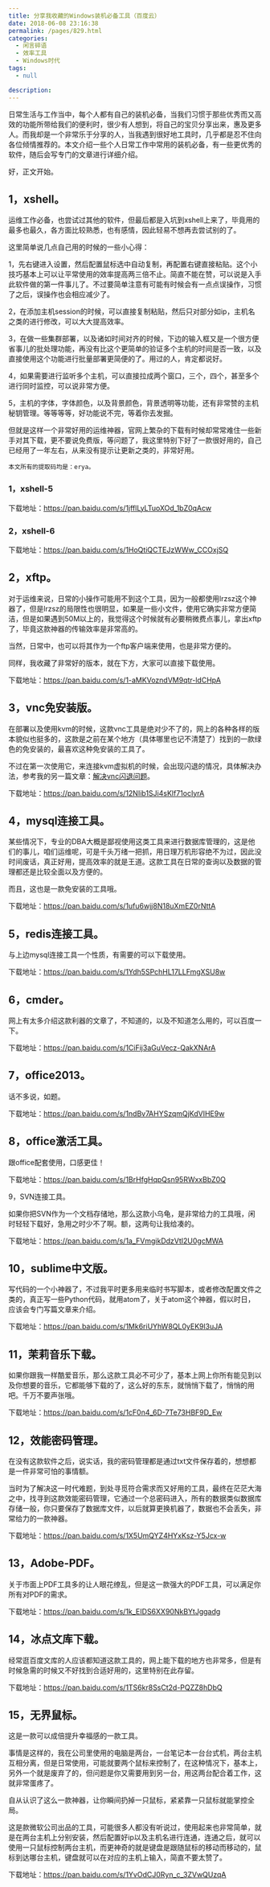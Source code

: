 ```yaml
---
title: 分享我收藏的Windows装机必备工具（百度云）
date: 2018-06-08 23:16:38
permalink: /pages/829.html
categories: 
  - 闲言碎语
  - 效率工具
  - Windows时代
tags: 
  - null

description: 
---
```


日常生活与工作当中，每个人都有自己的装机必备，当我们习惯于那些优秀而又高效的功能所带给我们的便利时，很少有人想到，将自己的宝贝分享出来，惠及更多人。而我却是一个非常乐于分享的人，当我遇到很好地工具时，几乎都是忍不住向各位倾情推荐的。本文介绍一些个人日常工作中常用的装机必备，有一些更优秀的软件，随后会写专门的文章进行详细介绍。

好，正文开始。

## 1，xshell。

运维工作必备，也尝试过其他的软件，但最后都是入坑到xshell上来了，毕竟用的最多也最久，各方面比较熟悉，也有感情，因此轻易不想再去尝试别的了。

这里简单说几点自己用的时候的一些小心得：

1，先右键进入设置，然后配置鼠标选中自动复制，再配置右键直接粘贴。这个小技巧基本上可以让平常使用的效率提高两三倍不止。简直不能在赞，可以说是入手此软件做的第一件事儿了。不过要简单注意有可能有时候会有一点点误操作，习惯了之后，误操作也会相应减少了。

2，在添加主机session的时候，可以直接复制粘贴，然后只对部分如ip，主机名之类的进行修改，可以大大提高效率。

3，在做一些集群部署，以及诸如时间对齐的时候，下边的输入框又是一个很方便省事儿的批处理功能，再没有比这个更简单的验证多个主机的时间是否一致，以及直接使用这个功能进行批量部署更简便的了。用过的人，肯定都说好。

4，如果需要进行监听多个主机，可以直接拉成两个窗口，三个，四个，甚至多个进行同时监控，可以说非常方便。

5，主机的字体，字体颜色，以及背景颜色，背景透明等功能，还有非常赞的主机秘钥管理。等等等等，好功能说不完，等着你去发掘。

但就是这样一个非常好用的运维神器，官网上繁杂的下载有时候却常常难住一些新手对其下载，更不要说免费版，等问题了，我这里特别下好了一款很好用的，自己已经用了一年左右，从来没有提示让更新之类的，非常好用。

`本文所有的提取码均是：erya。`

### 1，xshell-5

 下载地址：https://pan.baidu.com/s/1jfflLyLTuoXOd_1bZ0qAcw

### 2，xshell-6

 下载地址：https://pan.baidu.com/s/1HoQtiQCTEJzWWw_CCOxjSQ

## 2，xftp。

对于运维来说，日常的小操作可能用不到这个工具，因为一般都使用lrzsz这个神器了，但是lrzsz的局限性也很明显，如果是一些小文件，使用它确实非常方便简洁，但是如果遇到50M以上的，我觉得这个时候就有必要稍微费点事儿，拿出xftp了，毕竟这款神器的传输效率是非常高的。

当然，日常中，也可以将其作为一个ftp客户端来使用，也是非常方便的。

同样，我收藏了非常好的版本，就在下方，大家可以直接下载使用。

 下载地址：https://pan.baidu.com/s/1-aMKVozndVM9qtr-ldCHpA

## 3，vnc免安装版。

在部署以及使用kvm的时候，这款vnc工具是绝对少不了的，网上的各种各样的版本貌似也挺多的，这款是之前在某个地方（具体哪里也记不清楚了）找到的一款绿色的免安装的，最喜欢这种免安装的工具了。

不过在第一次使用它，来连接kvm虚拟机的时候，会出现闪退的情况，具体解决办法，参考我的另一篇文章：[解决vnc闪退问题](http://fsvip.gitee.io/hexo-theme-fluid//pages/55.html)。

 下载地址：https://pan.baidu.com/s/12NIib1SJi4sKlf71ocIyrA

## 4，mysql连接工具。

某些情况下，专业的DBA大概是鄙视使用这类工具来进行数据库管理的，这是他们的事儿，咱们运维呢，可是千头万绪一把抓，用日理万机形容绝不为过，因此没时间废话，真正好用，提高效率的就是王道。这款工具在日常的查询以及数据的管理都还是比较全面以及方便的。

而且，这也是一款免安装的工具哦。

 下载地址：https://pan.baidu.com/s/1ufu6wjj8N18uXmEZ0rNttA

## 5，redis连接工具。

与上边mysql连接工具一个性质，有需要的可以下载使用。

 下载地址：https://pan.baidu.com/s/1Ydh5SPchHL17LLFmgXSU8w

## 6，cmder。

网上有太多介绍这款利器的文章了，不知道的，以及不知道怎么用的，可以百度一下。

 下载地址：https://pan.baidu.com/s/1CiFij3aGuVecz-QakXNArA

## 7，office2013。

话不多说，如题。

 下载地址：https://pan.baidu.com/s/1ndBv7AHYSzqmQjKdVIHE9w

## 8，office激活工具。

跟office配套使用，口感更佳！

 下载地址：https://pan.baidu.com/s/1BrHfgHqpQsn95RWxxBbZ0Q

9，SVN连接工具。

如果你把SVN作为一个文档存储地，那么这款小乌龟，是非常给力的工具哦，闲时轻轻下载好，急用之时少不了啊。额，这两句让我给凑的。

 下载地址：https://pan.baidu.com/s/1a_FVmgikDdzVtI2U0gcMWA

## 10，sublime中文版。

写代码的一个小神器了，不过我平时更多用来临时书写脚本，或者修改配置文件之类的，真正写一些Python代码，就用atom了，关于atom这个神器，假以时日，应该会专门写篇文章来介绍。

 下载地址：https://pan.baidu.com/s/1Mk6riUYhW8QL0yEK9l3uJA

## 11，茉莉音乐下载。

如果你跟我一样酷爱音乐，那么这款工具必不可少了，基本上网上你所有能见到以及你想要的音乐，它都能够下载的了，这么好的东东，就悄悄下载了，悄悄的用吧。千万不要声张哦。

 下载地址：https://pan.baidu.com/s/1cF0n4_6D-7Te73HBF9D_Ew

## 12，效能密码管理。

在没有这款软件之后，说实话，我的密码管理都是通过txt文件保存着的，想想都是一件非常可怕的事情额。

当时为了解决这一时代难题，到处寻觅符合需求而又好用的工具，最终在茫茫大海之中，找寻到这款效能密码管理，它通过一个总密码进入，所有的数据类似数据库存储一般，你只要保存了数据库文件，以后就算更换机器了，数据也不会丢失，非常给力的一款神器。

 下载地址：https://pan.baidu.com/s/1X5UmQYZ4HYxKsz-Y5Jcx-w

## 13，Adobe-PDF。

关于市面上PDF工具多的让人眼花缭乱，但是这一款强大的PDF工具，可以满足你所有对PDF的需求。

 下载地址：https://pan.baidu.com/s/1k_EIDS6XX90NkBYtJggadg

## 14，冰点文库下载。

经常逛百度文库的人应该都知道这款工具的，网上能下载的地方也非常多，但是有时候急需的时候又不好找到合适好用的，这里特别在此存留。

 下载地址：https://pan.baidu.com/s/1TS6kr8SsCt2d-PQZZ8hDbQ

## 15，无界鼠标。

这是一款可以成倍提升幸福感的一款工具。

事情是这样的，我在公司里使用的电脑是两台，一台笔记本一台台式机，两台主机互相分离，但是日常使用，可能就要两个鼠标来控制了，在这种情况下，基本上，另外一个就是废弃了的，但问题是你又需要用到另一台，用这两台配合着工作，这就非常蛋疼了。

自从认识了这么一款神器，让你瞬间扔掉一只鼠标，紧紧靠一只鼠标就能掌控全局。

这是款微软公司出品的工具，可能很多人都没有听说过，使用起来也非常简单，就是在两台主机上分别安装，然后配置好ip以及主机名进行连通，连通之后，就可以使用一只鼠标控制两台主机，而更神奇的就是键盘是跟随鼠标的移动而移动的，鼠标到达哪台主机，键盘就可以在对应的主机上输入，简直不要太赞了。

 下载地址：https://pan.baidu.com/s/1YvOdCJ0Ryn_c_3ZVwQUzqA
